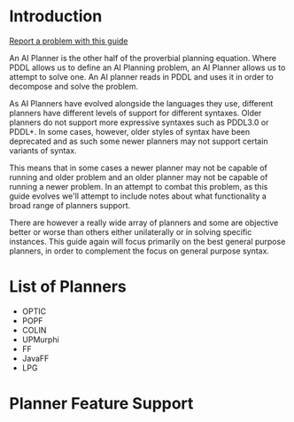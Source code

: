# Introduction
[Report a problem with this guide](https://github.com/nergmada/pddl-reference/issues/new/choose)

An AI Planner is the other half of the proverbial planning equation. Where PDDL allows us to define an AI Planning problem, an AI Planner allows us to attempt to solve one. An AI planner reads in PDDL and uses it in order to decompose and solve the problem.

As AI Planners have evolved alongside the languages they use, different planners have different levels of support for different syntaxes. Older planners do not support more expressive syntaxes such as PDDL3.0 or PDDL+. In some cases, however, older styles of syntax have been deprecated and as such some newer planners may not support certain variants of syntax. 

This means that in some cases a newer planner may not be capable of running and older problem and an older planner may not be capable of running a newer problem. In an attempt to combat this problem, as this guide evolves we'll attempt to include notes about what functionality a broad range of planners support.

There are however a really wide array of planners and some are objective better or worse than others either unilaterally or in solving specific instances. This guide again will focus primarily on the best general purpose planners, in order to complement the focus on general purpose syntax.

# List of Planners
- OPTIC
- POPF
- COLIN
- UPMurphi
- FF
- JavaFF
- LPG

# Planner Feature Support

